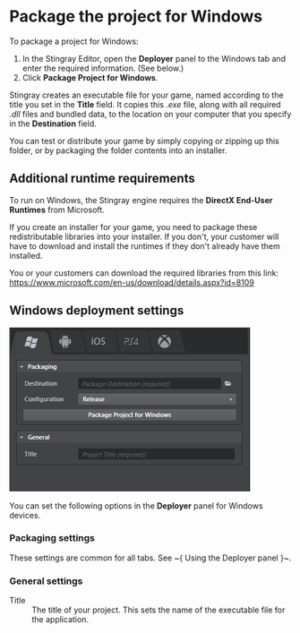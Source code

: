 # Package the project for Windows

To package a project for Windows:

1.	In the Stingray Editor, open the **Deployer** panel to the Windows tab and enter the required information. (See below.)
2.	Click **Package Project for Windows**.

Stingray creates an executable file for your game, named according to the title you set in the **Title** field. It copies this *.exe* file, along with all required *.dll* files and bundled data, to the location on your computer that you specify in the **Destination** field.

You can test or distribute your game by simply copying or zipping up this folder, or by packaging the folder contents into an installer.

## Additional runtime requirements

To run on Windows, the Stingray engine requires the **DirectX End-User Runtimes** from Microsoft.

If you create an installer for your game, you need to package these redistributable libraries into your installer. If you don't, your customer will have to download and install the runtimes if they don't already have them installed.

You or your customers can download the required libraries from this link: <https://www.microsoft.com/en-us/download/details.aspx?id=8109>

## Windows deployment settings

![Windows Deployer](../images/deployer_windows.png)

You can set the following options in the **Deployer** panel for Windows devices.

### Packaging settings

These settings are common for all tabs. See ~{ Using the Deployer panel }~.

### General settings
<dl>
<dt>Title</dt>
<dd>The title of your project. This sets the name of the executable file for the application.</dd>
</dl>
